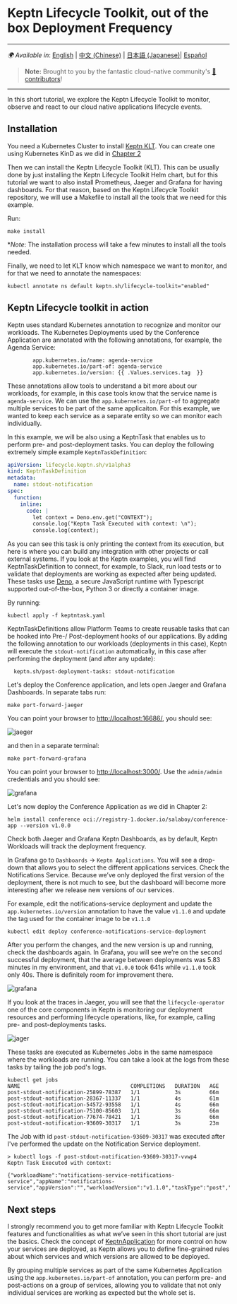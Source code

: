# Keptn Lifecycle Toolkit, out of the box Deployment Frequency

---
_🌍 Available in_: [English](README.md) | [中文 (Chinese)](README-zh.md) | [日本語 (Japanese)](README-ja.md)| [Español](README-es.md)

> **Note:** Brought to you by the fantastic cloud-native community's [ 🌟 contributors](https://github.com/salaboy/platforms-on-k8s/graphs/contributors)!

---


In this short tutorial, we explore the Keptn Lifecycle Toolkit to monitor, observe and react to our cloud native applications lifecycle events. 


## Installation

You need a Kubernetes Cluster to install [Keptn KLT](https://keptn.sh). You can create one using Kubernetes KinD as we did in [Chapter 2](https://github.com/salaboy/platforms-on-k8s/blob/main/chapter-2/README.md#creating-a-local-cluster-with-kubernetes-kind)

Then we can install the Keptn Lifecycle Toolkit (KLT). This can be usually done by just installing the Keptn Lifecycle Toolkit Helm chart, but for this tutorial we want to also install Prometheus, Jaeger and Grafana for having dashboards. For that reason, based on the Keptn Lifecycle Toolkit repository, we will use a Makefile to install all the tools that we need for this example. 

Run: 

```shell
make install
```

**Note*: The installation process will take a few minutes to install all the tools needed.

Finally, we need to let KLT know which namespace we want to monitor, and for that we need to annotate the namespaces:

```shell
kubectl annotate ns default keptn.sh/lifecycle-toolkit="enabled"
```

## Keptn Lifecycle toolkit in action

Keptn uses standard Kubernetes annotation to recognize and monitor our workloads. 
The Kubernetes Deployments used by the Conference Application are annotated with the following annotations, for example, the Agenda Service: 

```shell
        app.kubernetes.io/name: agenda-service
        app.kubernetes.io/part-of: agenda-service
        app.kubernetes.io/version: {{ .Values.services.tag  }}
```

These annotations allow tools to understand a bit more about our workloads, for example, in this case tools know that the service name is `agenda-service`. We can use the `app.kubernetes.io/part-of` to aggregate multiple services to be part of the same applicaiton. For this example, we wanted to keep each service as a separate entity so we can monitor each individually. 

In this example, we will be also using a KeptnTask that enables us to perform pre- and post-deployment tasks. You can deploy the following extremely simple example `KeptnTaskDefinition`:

```yaml
apiVersion: lifecycle.keptn.sh/v1alpha3
kind: KeptnTaskDefinition
metadata:
  name: stdout-notification
spec:
  function:
    inline:
      code: |
        let context = Deno.env.get("CONTEXT");
        console.log("Keptn Task Executed with context: \n");
        console.log(context);

```

As you can see this task is only printing the context from its execution, but here is where you can build any integration with other projects or call external systems. If you look at the Keptn examples, you will find KeptnTaskDefinition to connect, for example, to Slack, run load tests or to validate that deployments are working as expected after being updated. These tasks use [Deno](https://deno.land/), a secure JavaScript runtime with Typescript supported out-of-the-box, Python 3 or directly a container image. 

By running: 

```shell
kubectl apply -f keptntask.yaml
```

KeptnTaskDefinitions allow Platform Teams to create reusable tasks that can be hooked into Pre-/ Post-deployment hooks of our applications. By adding the following annotation to our workloads (deployments in this case), Keptn will execute the `stdout-notification` automatically, in this case after performing the deployment (and after any update): 

```shell
  keptn.sh/post-deployment-tasks: stdout-notification
``` 

Let's deploy the Conference application, and lets open Jaeger and Grafana Dashboards. In separate tabs run: 

```shell
make port-forward-jaeger
```

You can point your browser to [http://localhost:16686/](http://localhost:16686/), you should see: 

![jaeger](../imgs/jaeger.png)


and then in a separate terminal: 

```shell
make port-forward-grafana
```

You can point your browser to [http://localhost:3000/](http://localhost:3000/). Use the `admin/admin` credentials and you should see: 

![grafana](../imgs/grafana.png)


Let's now deploy the Conference Application as we did in Chapter 2: 

```shell
helm install conference oci://registry-1.docker.io/salaboy/conference-app --version v1.0.0
```

Check both Jaeger and Grafana Keptn Dashboards, as by default, Keptn Workloads will track the deployment frequency. 

In Grafana go to `Dashboards` -> `Keptn Applications`.  You will see a drop-down that allows you to select the different applications services. Check the Notifications Service. Because we’ve only deployed the first version of the deployment, there is not much to see, but the dashboard will become more interesting after we release new versions of our services.

For example, edit the notifications-service deployment and update the `app.kubernetes.io/version` annotation to have the value `v1.1.0` and update the tag used for the container image to be `v1.1.0`

```shell
kubectl edit deploy conference-notifications-service-deployment
```

After you perform the changes, and the new version is up and running, check the dashboards again. 
In Grafana, you will see we’re on the second successful deployment, that the average between deployments was 5.83 minutes in my environment, and that `v1.0.0` took 641s while `v1.1.0` took only 40s. There is definitely room for improvement there. 

![grafana](../imgs/grafana-notificatons-service-v1.1.0.png)

If you look at the traces in Jaeger, you will see that the `lifecycle-operator` one of the core components in Keptn is monitoring our deployment resources and performing lifecycle operations, like, for example, calling pre- and post-deployments tasks. 

![jager](../imgs/jaeger-notifications-service-v1.1.0.png)

These tasks are executed as Kubernetes Jobs in the same namespace where the workloads are running. You can take a look at the logs from these tasks by tailing the job pod's logs. 

```shell
kubectl get jobs
NAME                                   COMPLETIONS   DURATION   AGE
post-stdout-notification-25899-78387   1/1           3s         66m
post-stdout-notification-28367-11337   1/1           4s         61m
post-stdout-notification-54572-93558   1/1           4s         66m
post-stdout-notification-75100-85603   1/1           3s         66m
post-stdout-notification-77674-78421   1/1           3s         66m
post-stdout-notification-93609-30317   1/1           3s         23m
```

The Job with id `post-stdout-notification-93609-30317` was executed after I've performed the update on the Notification Service deployment. 

```shell
> kubectl logs -f post-stdout-notification-93609-30317-vvwp4
Keptn Task Executed with context: 

{"workloadName":"notifications-service-notifications-service","appName":"notifications-service","appVersion":"","workloadVersion":"v1.1.0","taskType":"post","objectType":"Workload"}

```

## Next steps

I strongly recommend you to get more familiar with Keptn Lifecycle Toolkit features and functionalities as what we’ve seen in this short tutorial are just the basics. Check the concept of [KeptnApplication](https://lifecycle.keptn.sh/docs/concepts/apps/) for more control on how your services are deployed, as Keptn allows you to define fine-grained rules about which services and which versions are allowed to be deployed. 

By grouping multiple services as part of the same Kubernetes Application using the `app.kubernetes.io/part-of` annotation, you can perform pre- and post-actions on a group of services, allowing you to validate that not only individual services are working as expected but the whole set is. 

